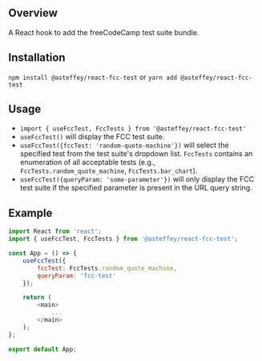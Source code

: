 ## Overview
A React hook to add the freeCodeCamp test suite bundle.

## Installation

`npm install @asteffey/react-fcc-test` or `yarn add @asteffey/react-fcc-test`

## Usage

- `import { useFccTest, FccTests } from '@asteffey/react-fcc-test'`
- `useFccTest()` will display the FCC test suite.
- `useFccTest({fccTest: 'random-quote-machine'})` will select the specified test from the test suite's dropdown list.  `FccTests` contains an enumeration of all acceptable tests (e.g., `FccTests.random_quote_machine`, `FccTests.bar_chart`).
- `useFccTest({queryParam: 'some-parameter'})` will only display the FCC test suite if the specified parameter is present in the URL query string.

## Example

```javascript
import React from 'react';
import { useFccTest, FccTests } from '@asteffey/react-fcc-test';

const App = () => {
    useFccTest({
        fccTest: FccTests.random_quote_machine,
        queryParam: 'fcc-test'
    });

    return (
        <main>
            ...
        </main>
    );
};

export default App;
```
